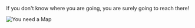 If you don't know where you are going, you are surely going to reach there!

![You need a Map](https://mmurtazanb.github.io/murtazanb.github.io/images/map.jpg)
